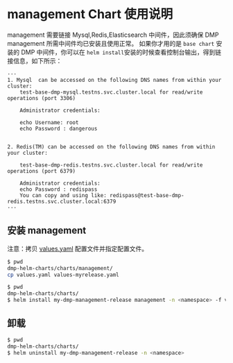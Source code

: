 # management Chart 使用说明
management 需要链接 Mysql,Redis,Elasticsearch 中间件，因此须确保 DMP management 所需中间件均已安装且使用正常。
如果你才用的是 `base chart` 安装的 DMP 中间件，你可以在 `helm install`安装的时候查看控制台输出，得到链接信息，如下所示：

```console
···
1. Mysql  can be accessed on the following DNS names from within your cluster:
    test-base-dmp-mysql.testns.svc.cluster.local for read/write operations (port 3306)

    Administrator credentials:

    echo Username: root
    echo Password : dangerous


2. Redis(TM) can be accessed on the following DNS names from within your cluster:

    test-base-dmp-redis.testns.svc.cluster.local for read/write operations (port 6379)

    Administrator credentials:
    echo Password : redispass
    You can copy and using like: redispass@test-base-dmp-redis.testns.svc.cluster.local:6379
···
```

## 安装 management

注意：拷贝 [values.yaml](./values.yaml) 配置文件并指定配置文件。

```bash
$ pwd
dmp-helm-charts/charts/management/
cp values.yaml values-myrelease.yaml
```

```bash
$ pwd
dmp-helm-charts/charts/
$ helm install my-dmp-management-release management -n <namespace> -f values-myrelease.yaml
```

## 卸载
```bash
$ pwd
dmp-helm-charts/charts/
$ helm uninstall my-dmp-management-release -n <namespace>
```

